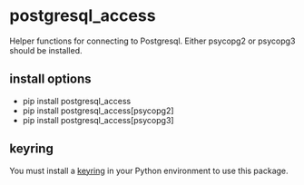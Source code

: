 # postgresql_access
Helper functions for connecting to Postgresql. Either psycopg2 or psycopg3 should be installed.

## install options
* pip install postgresql_access
* pip install postgresql_access[psycopg2]
* pip install postgresql_access[psycopg3]


## keyring
You must install a [keyring](https://pypi.org/project/keyring/) in your Python environment to use this package.
